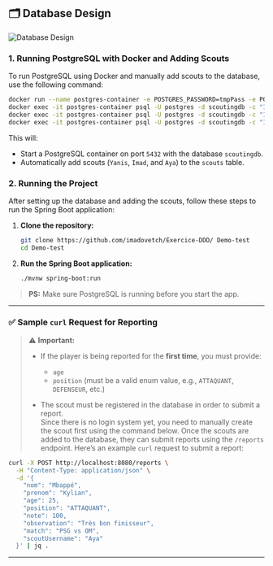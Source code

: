 ## 🗂️ Database Design

![Database Design](./docs/Design.png)

### 1. **Running PostgreSQL with Docker and Adding Scouts**

To run PostgreSQL using Docker and manually add scouts to the database, use the following command:

```bash
docker run --name postgres-container -e POSTGRES_PASSWORD=tmpPass -e POSTGRES_USER=postgres -e POSTGRES_DB=scoutingdb -p 5432:5432 -d postgres:13 && \
docker exec -it postgres-container psql -U postgres -d scoutingdb -c "INSERT INTO scout (username) VALUES ('Yanis');" && \
docker exec -it postgres-container psql -U postgres -d scoutingdb -c "INSERT INTO scout (username) VALUES ('Imad');" && \
docker exec -it postgres-container psql -U postgres -d scoutingdb -c "INSERT INTO scout (username) VALUES ('Aya');"
```

This will:
- Start a PostgreSQL container on port `5432` with the database `scoutingdb`.
- Automatically add scouts (`Yanis`, `Imad`, and `Aya`) to the `scouts` table.

### 2. **Running the Project**

After setting up the database and adding the scouts, follow these steps to run the Spring Boot application:

1. **Clone the repository:**
   ```bash
   git clone https://github.com/imadovetch/Exercice-DDD/ Demo-test
   cd Demo-test
   ```

2. **Run the Spring Boot application:**
   ```bash
   ./mvnw spring-boot:run
   ```

> **PS:** Make sure PostgreSQL is running before you start the app.

---

### ✅ **Sample `curl` Request for Reporting**

> ⚠️ **Important:**  
> - If the player is being reported for the **first time**, you must provide:
>   - `age`
>   - `position` (must be a valid enum value, e.g., `ATTAQUANT`, `DEFENSEUR`, etc.)
> 
> - The scout must be registered in the database in order to submit a report.  
>  Since there is no login system yet, you need to manually create the scout first using the command below.
Once the scouts are added to the database, they can submit reports using the `/reports` endpoint. Here’s an example `curl` request to submit a report:

```bash
curl -X POST http://localhost:8080/reports \
  -H "Content-Type: application/json" \
  -d '{
    "nom": "Mbappé",
    "prenom": "Kylian",
    "age": 25,
    "position": "ATTAQUANT",
    "note": 100,
    "observation": "Très bon finisseur",
    "match": "PSG vs OM",
    "scoutUsername": "Aya"
  }' | jq .
```

---


